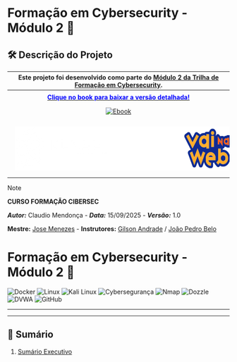 # Formação em Cybersecurity - Módulo 2 🚀

## 🛠️ Descrição do Projeto
| Este projeto foi desenvolvido como parte do **[Módulo 2 da Trilha de Formação em Cybersecurity](https://github.com/Kensei-CyberSec-Lab/formacao-cybersec/tree/main/modulo2-defesa-monitoramento/projeto-final)**.  |
|:---:|
| |
| **<a href="/doc/Desafio_Modulo_02-Projeto_01-v.1.0.pdf" target="_blank"><span style="color: blue;">Clique no book para baixar a versão detalhada!</span>** |
| <a href="/doc/Desafio_Modulo_02-Projeto_01-v.1.0.pdf" target="_blank"><img style="margin: 10px" height="700" width="800" src="/doc/img/ebook_animacao_600_390.gif" alt="Ebook"/></a> |
|  <a href="https://kensei.seg.br/lab" target="_blank"><img style="margin: 10px" height="100" width="500" src="/doc/img/logos.png" alt="Logos Kensei e Vai na Web"/></a> |


> [!NOTE]
> **CURSO FORMAÇÃO CIBERSEC**
> 
> ***Autor:*** Claudio Mendonça - ***Data:*** 15/09/2025 - ***Versão:*** 1.0
>
> **Mestre:** [Jose Menezes](https://github.com/jcarlos78) - **Instrutores:** [Gilson Andrade](https://github.com/GilsonJunio) / [João Pedro Belo](https://github.com/silvajpedro)
 
# Formação em Cybersecurity - Módulo 2 🚀

![Docker](https://img.shields.io/badge/Docker-2496ED?logo=docker&logoColor=white)
![Linux](https://img.shields.io/badge/Linux-FCC624?logo=linux&logoColor=black)
![Kali Linux](https://img.shields.io/badge/Kali%20Linux-557C94?logo=kalilinux&logoColor=white)
![Cybersegurança](https://img.shields.io/badge/Cybersegurança-Seguro-brightgreen)
![Nmap](https://img.shields.io/badge/Nmap-0078D7?logo=nmap&logoColor=white)
![Dozzle](https://img.shields.io/badge/Dozzle-FF6600?logo=docker&logoColor=white)
![DVWA](https://img.shields.io/badge/DVWA-FF0000?logo=security&logoColor=white)
![GitHub](https://img.shields.io/badge/GitHub-181717?logo=github&logoColor=white)

---
---

## 📖 Sumário
<a id="topo"></a>

1. [Sumário Executivo](#sumario-executivo)
